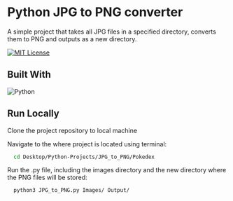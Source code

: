 # Python JPG to PNG converter

A simple project that takes all JPG files in a specified directory, converts them to PNG and outputs as a new directory.



[![MIT License](https://img.shields.io/badge/License-MIT-green.svg)](https://choosealicense.com/licenses/mit/)



## Built With
![Python](https://img.shields.io/badge/python-3670A0?style=for-the-badge&logo=python&logoColor=ffdd54)


## Run Locally

Clone the project repository to local machine

Navigate to the where project is located using terminal:

```bash
  cd Desktop/Python-Projects/JPG_to_PNG/Pokedex
```

Run the .py file, including the images directory and the new directory where the PNG files will be stored:
```bash
  python3 JPG_to_PNG.py Images/ Output/
```